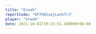 ```yaml
---
title: "Grwah"
reportCode: "6P7hW1vajLwnkfrJ"
player: "Grwah"
date: 2021-10-01T19:23:51.380000+00:00
---
```

